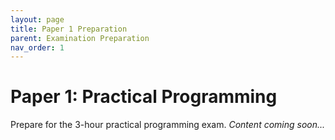 ```yaml
---
layout: page
title: Paper 1 Preparation
parent: Examination Preparation
nav_order: 1
---
```


# Paper 1: Practical Programming

Prepare for the 3-hour practical programming exam.
*Content coming soon...*

